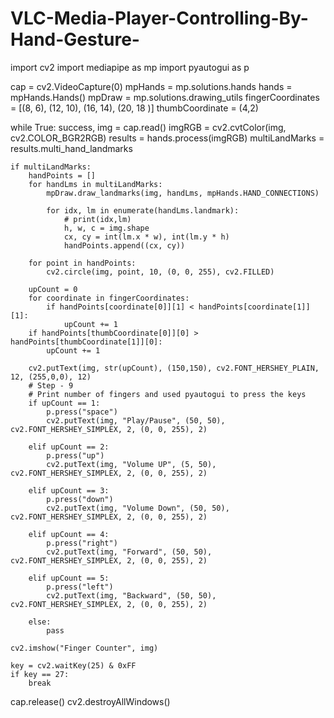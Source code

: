 # VLC-Media-Player-Controlling-By-Hand-Gesture-
import cv2
import mediapipe as mp
import pyautogui as p

cap = cv2.VideoCapture(0)
mpHands = mp.solutions.hands
hands = mpHands.Hands()
mpDraw = mp.solutions.drawing_utils
fingerCoordinates = [(8, 6), (12, 10), (16, 14), (20, 18 )]
thumbCoordinate = (4,2)


while True:
    success, img = cap.read()
    imgRGB = cv2.cvtColor(img, cv2.COLOR_BGR2RGB)
    results = hands.process(imgRGB)
    multiLandMarks = results.multi_hand_landmarks

    if multiLandMarks:
        handPoints = []
        for handLms in multiLandMarks:
            mpDraw.draw_landmarks(img, handLms, mpHands.HAND_CONNECTIONS)

            for idx, lm in enumerate(handLms.landmark):
                # print(idx,lm)
                h, w, c = img.shape
                cx, cy = int(lm.x * w), int(lm.y * h)
                handPoints.append((cx, cy))

        for point in handPoints:
            cv2.circle(img, point, 10, (0, 0, 255), cv2.FILLED)

        upCount = 0
        for coordinate in fingerCoordinates:
            if handPoints[coordinate[0]][1] < handPoints[coordinate[1]][1]:
                upCount += 1
        if handPoints[thumbCoordinate[0]][0] > handPoints[thumbCoordinate[1]][0]:
            upCount += 1

        cv2.putText(img, str(upCount), (150,150), cv2.FONT_HERSHEY_PLAIN, 12, (255,0,0), 12)
        # Step - 9
        # Print number of fingers and used pyautogui to press the keys
        if upCount == 1:
            p.press("space")
            cv2.putText(img, "Play/Pause", (50, 50), cv2.FONT_HERSHEY_SIMPLEX, 2, (0, 0, 255), 2)

        elif upCount == 2:
            p.press("up")
            cv2.putText(img, "Volume UP", (5, 50), cv2.FONT_HERSHEY_SIMPLEX, 2, (0, 0, 255), 2)

        elif upCount == 3:
            p.press("down")
            cv2.putText(img, "Volume Down", (50, 50), cv2.FONT_HERSHEY_SIMPLEX, 2, (0, 0, 255), 2)

        elif upCount == 4:
            p.press("right")
            cv2.putText(img, "Forward", (50, 50), cv2.FONT_HERSHEY_SIMPLEX, 2, (0, 0, 255), 2)

        elif upCount == 5:
            p.press("left")
            cv2.putText(img, "Backward", (50, 50), cv2.FONT_HERSHEY_SIMPLEX, 2, (0, 0, 255), 2)

        else:
            pass

    cv2.imshow("Finger Counter", img)

    key = cv2.waitKey(25) & 0xFF
    if key == 27:
        break
cap.release()
cv2.destroyAllWindows()
